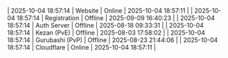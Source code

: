 | 2025-10-04 18:57:14 | Website | Online | 2025-10-04 18:57:11 |
| 2025-10-04 18:57:14 | Registration | Offline | 2025-09-09 16:40:23 |
| 2025-10-04 18:57:14 | Auth Server | Offline | 2025-08-18 09:33:31 |
| 2025-10-04 18:57:14 | Kezan (PvE) | Offline | 2025-08-03 17:58:02 |
| 2025-10-04 18:57:14 | Gurubashi (PvP) | Offline | 2025-08-23 21:44:06 |
| 2025-10-04 18:57:14 | Cloudflare | Online | 2025-10-04 18:57:11 |

